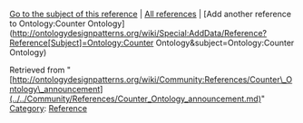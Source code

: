 [Go to the subject of this reference](../../Ontology/Counter_Ontology.md "Ontology:Counter Ontology") | [All references](../../Community/References.1.md "Community:References") | [Add another reference to Ontology:Counter Ontology](http://ontologydesignpatterns.org/wiki/Special:AddData/Reference?Reference[Subject]=Ontology:Counter Ontology&subject=Ontology:Counter Ontology)


Retrieved from "[http://ontologydesignpatterns.org/wiki/Community:References/Counter\_Ontology\_announcement](../../Community/References/Counter_Ontology_announcement.md)"
 [Category](http://ontologydesignpatterns.org/wiki/Special:Categories "Special:Categories"): [Reference](../../Category/Reference.md "Category:Reference")